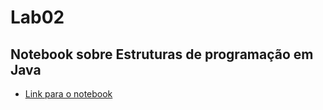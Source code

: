 # Lab02
## Notebook sobre Estruturas de programação em Java
* [Link para o notebook](./notebook/lab02-java-estruturas.ipynb)